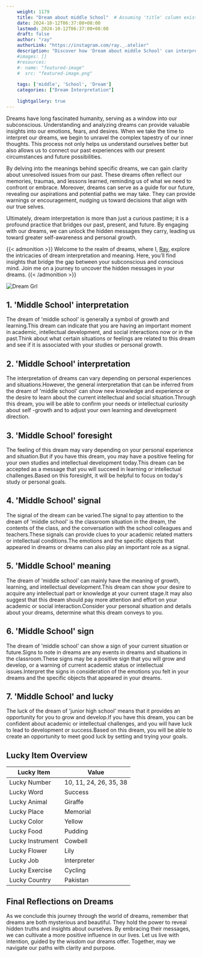 ```yaml
---
    weight: 1179
    title: "Dream about middle School"  # Assuming 'title' column exists
    date: 2024-10-12T06:37:00+08:00
    lastmod: 2024-10-12T06:37:00+08:00
    draft: false
    author: "ray"
    authorLink: "https://instagram.com/ray._.atelier"
    description: "Discover how 'Dream about middle School' can interpret your future and uncover its significant meanings in your life."
    #images: []
    #resources:
    #- name: "featured-image"
    #  src: "featured-image.png"
    
    tags: ['middle', 'School', 'Dream']
    categories: ["Dream Interpretation"]
    
    lightgallery: true
---
```

    
Dreams have long fascinated humanity, serving as a window into our subconscious. Understanding and analyzing dreams can provide valuable insights into our emotions, fears, and desires. When we take the time to interpret our dreams, we begin to unravel the complex tapestry of our inner thoughts. This process not only helps us understand ourselves better but also allows us to connect our past experiences with our present circumstances and future possibilities.

By delving into the meanings behind specific dreams, we can gain clarity about unresolved issues from our past. These dreams often reflect our memories, traumas, and lessons learned, reminding us of what we need to confront or embrace. Moreover, dreams can serve as a guide for our future, revealing our aspirations and potential paths we may take. They can provide warnings or encouragement, nudging us toward decisions that align with our true selves.

Ultimately, dream interpretation is more than just a curious pastime; it is a profound practice that bridges our past, present, and future. By engaging with our dreams, we can unlock the hidden messages they carry, leading us toward greater self-awareness and personal growth.

{{< admonition >}}
Welcome to the realm of dreams, where I, [Ray](https://instagram.com/ray._.atelier), explore the intricacies of dream interpretation and meaning. Here, you’ll find insights that bridge the gap between your subconscious and conscious mind. Join me on a journey to uncover the hidden messages in your dreams.
{{< /admonition >}}

![Dream Grl](https://cdn.pixabay.com/photo/2017/11/02/03/35/gothic-2910057_1280.jpg "Dream Grl")

## 1. 'Middle School' interpretation
The dream of 'middle school' is generally a symbol of growth and learning.This dream can indicate that you are having an important moment in academic, intellectual development, and social interactions now or in the past.Think about what certain situations or feelings are related to this dream and see if it is associated with your studies or personal growth.

## 2. 'Middle School' interpretation
The interpretation of dreams can vary depending on personal experiences and situations.However, the general interpretation that can be inferred from the dream of 'middle school' can show new knowledge and experience or the desire to learn about the current intellectual and social situation.Through this dream, you will be able to confirm your needs or intellectual curiosity about self -growth and to adjust your own learning and development direction.

## 3. 'Middle School' foresight
The feeling of this dream may vary depending on your personal experience and situation.But if you have this dream, you may have a positive feeling for your own studies and intellectual development today.This dream can be accepted as a message that you will succeed in learning or intellectual challenges.Based on this foresight, it will be helpful to focus on today's study or personal goals.

## 4. 'Middle School' signal
The signal of the dream can be varied.The signal to pay attention to the dream of 'middle school' is the classroom situation in the dream, the contents of the class, and the conversation with the school colleagues and teachers.These signals can provide clues to your academic related matters or intellectual conditions.The emotions and the specific objects that appeared in dreams or dreams can also play an important role as a signal.

## 5. 'Middle School' meaning
The dream of 'middle school' can mainly have the meaning of growth, learning, and intellectual development.This dream can show your desire to acquire any intellectual part or knowledge at your current stage.It may also suggest that this dream should pay more attention and effort on your academic or social interaction.Consider your personal situation and details about your dreams, determine what this dream conveys to you.

## 6. 'Middle School' sign
The dream of 'middle school' can show a sign of your current situation or future.Signs to note in dreams are any events in dreams and situations in the classroom.These signs may be a positive sign that you will grow and develop, or a warning of current academic status or intellectual issues.Interpret the signs in consideration of the emotions you felt in your dreams and the specific objects that appeared in your dreams.

## 7. 'Middle School' and lucky
The luck of the dream of 'junior high school' means that it provides an opportunity for you to grow and develop.If you have this dream, you can be confident about academic or intellectual challenges, and you will have luck to lead to development or success.Based on this dream, you will be able to create an opportunity to meet good luck by setting and trying your goals.

## Lucky Item Overview
| Lucky Item          | Value              |
|---------------|--------------------|
| Lucky Number        | 10, 11, 24, 26, 35, 38  |
| Lucky Word          | Success |
| Lucky Animal        | Giraffe |
| Lucky Place         | Memorial     |
| Lucky Color         | Yellow     |
| Lucky Food          | Pudding      |
| Lucky Instrument    | Cowbell |
| Lucky Flower        | Lily    |
| Lucky Job           | Interpreter       |
| Lucky Exercise      | Cycling  |
| Lucky Country       | Pakistan    |


##  Final Reflections on Dreams

As we conclude this journey through the world of dreams, remember that dreams are both mysterious and beautiful. They hold the power to reveal hidden truths and insights about ourselves. By embracing their messages, we can cultivate a more positive influence in our lives. Let us live with intention, guided by the wisdom our dreams offer. Together, may we navigate our paths with clarity and purpose.
